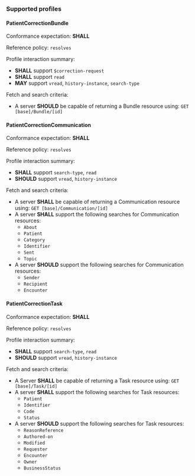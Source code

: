 ### Supported profiles

#### PatientCorrectionBundle

Conformance expectation: **SHALL**

Reference policy: `resolves`

Profile interaction summary:

* **SHALL** support `$correction-request`
* **SHALL** support `read`
* **MAY** support `vread`, `history-instance`, `search-type`

Fetch and search criteria:

* A server **SHOULD** be capable of returning a Bundle resource using: `GET [base]/Bundle/[id]`

#### PatientCorrectionCommunication

Conformance expectation: **SHALL**

Reference policy: `resolves`

Profile interaction summary:

* **SHALL** support `search-type`, `read`
* **SHOULD** support `vread`, `history-instance`

Fetch and search criteria:

* A server **SHALL** be capable of returning a Communication resource using: `GET [base]/Communication/[id]`
* A server **SHALL** support the following searches for Communication resources:
  * `About`
  * `Patient`
  * `Category`
  * `Identifier`
  * `Sent`
  * `Topic`
* A server **SHOULD** support the following searches for Communication resources:
  * `Sender`
  * `Recipient`
  * `Encounter`

#### PatientCorrectionTask

Conformance expectation: **SHALL**

Reference policy: `resolves`

Profile interaction summary:

* **SHALL** support `search-type`, `read`
* **SHOULD** support `vread`, `history-instance`

Fetch and search criteria:

* A Server **SHALL** be capable of returning a Task resource using: `GET [base]/Task/[id]`
* A server **SHALL** support the following searches for Task resources:
  * `Patient`
  * `Identifier`
  * `Code`
  * `Status`
* A server **SHOULD** support the following searches for Task resources:
  * `ReasonReference`
  * `Authored-on`
  * `Modified`
  * `Requester`
  * `Encounter`
  * `Owner`
  * `BusinessStatus`
